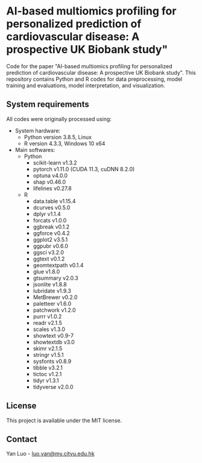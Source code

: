 # AI-based multiomics profiling for personalized prediction of cardiovascular disease: A prospective UK Biobank study"

Code for the paper "AI-based multiomics profiling for personalized prediction of cardiovascular disease: A prospective UK Biobank study". This repository contains Python and R codes for data preprocessing, model training and evaluations, model interpretation, and visualization.

## System requirements
All codes were originally processed using:

- System hardware:
  - Python version 3.8.5, Linux
  - R version 4.3.3, Windows 10 x64
&nbsp;
- Main softwares:
  - Python
    - scikit-learn v1.3.2
    - pytorch v1.11.0 (CUDA 11.3, cuDNN 8.2.0)
    - optuna v4.0.0
    - shap v0.46.0
    - lifelines v0.27.8
  - R  
    - data.table v1.15.4
    - dcurves v0.5.0
    - dplyr v1.1.4
    - forcats v1.0.0
    - ggbreak v0.1.2
    - ggforce v0.4.2
    - ggplot2 v3.5.1
    - ggpubr v0.6.0
    - ggsci v3.2.0
    - ggtext v0.1.2
    - geomtextpath v0.1.4
    - glue v1.8.0
    - gtsummary v2.0.3
    - jsonlite v1.8.8
    - lubridate v1.9.3
    - MetBrewer v0.2.0
    - paletteer v1.6.0  
    - patchwork v1.2.0  
    - purrr v1.0.2  
    - readr v2.1.5  
    - scales v1.3.0  
    - showtext v0.9-7  
    - showtextdb v3.0  
    - skimr v2.1.5  
    - stringr v1.5.1  
    - sysfonts v0.8.9  
    - tibble v3.2.1  
    - tictoc v1.2.1  
    - tidyr v1.3.1  
    - tidyverse v2.0.0  

## License
This project is available under the MIT license.

## Contact
Yan Luo - luo.yan@my.cityu.edu.hk